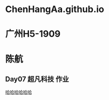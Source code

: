 # ChenHangAa.github.io
# 广州H5-1909 
# 陈航
## Day07 超凡科技 作业

<a href="https://chenhangaa.github.io/%E9%99%88%E8%88%AADay07%E4%BD%9C%E4%B8%9A-%E8%B6%85%E5%87%A1%E7%A7%91%E6%8A%80/code/html/%E8%B6%85%E5%87%A1%E7%A7%91%E6%8A%80%E4%BD%9C%E4%B8%9A.html">哈哈哈哈哈哈</a>
